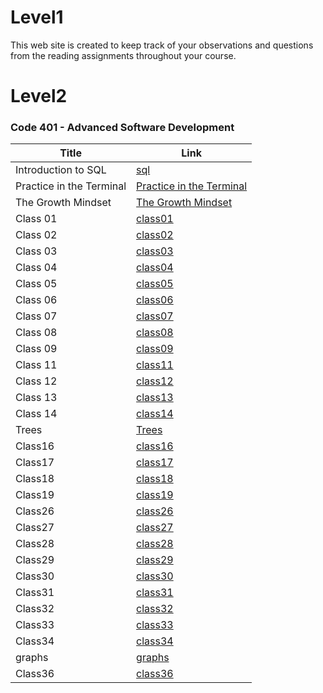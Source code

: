 # Level1
 This web site is created to keep track of your observations and questions from the reading assignments throughout your course.
 
# Level2


 ### Code 401 - Advanced Software Development


| Title        |Link    |
|--------------|-----------|
|Introduction to SQL       | [sql](./sql.md)| 
|Practice in the Terminal  |[Practice in the Terminal](./terminal.md)   |
|The Growth Mindset|[The Growth Mindset](./growthMindset.md)|
|Class 01|[class01](./class1.md)|
|Class 02|[class02](./class2.md)|
|Class 03|[class03](./class3.md)|
|Class 04|[class04](./class4.md)|
|Class 05|[class05](./class5.md)|
|Class 06|[class06](./class6.md)|
|Class 07|[class07](./class7.md)|
|Class 08|[class08](./class8.md)|
|Class 09|[class09](./class9.md)|
|Class 11|[class11](./class11.md)|
|Class 12|[class12](./class12.md)|
|Class 13|[class13](./class13.md)|
|Class 14|[class14](./class14.md)|
|Trees|[Trees](./Trees.md)|
|Class16|[class16](./class16.md)|
|Class17|[class17](./class17.md)|
|Class18|[class18](./class18.md)|
|Class19|[class19](./class19.md)|
|Class26|[class26](./class26.md)|
|Class27|[class27](./class27.md)|
|Class28|[class28](./class28.md)|
|Class29|[class29](./class29.md)|
|Class30|[class30](./class30.md)|
|Class31|[class31](./class31.md)|
|Class32|[class32](./class32.md)|
|Class33|[class33](./class33.md)|
|Class34|[class34](./class34.md)|
|graphs|[graphs](./graphs.md)|
|Class36|[class36](./class36.md)|
